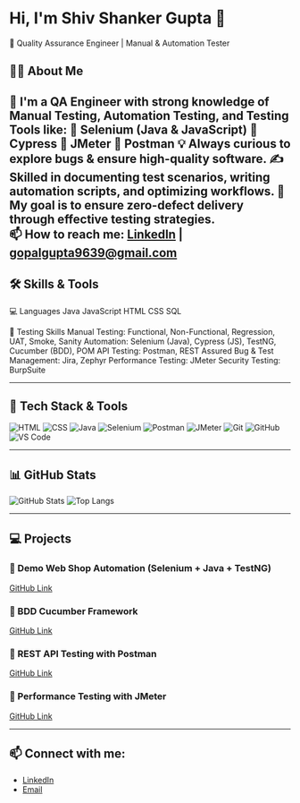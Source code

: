 # Hi, I'm Shiv Shanker Gupta 👋
🧪 Quality Assurance Engineer | Manual & Automation Tester

## 👩‍💻 About Me
💼 I'm a QA Engineer with strong knowledge of Manual Testing, Automation Testing, and Testing Tools like:
🔹 Selenium (Java & JavaScript)
🔹 Cypress
🔹 JMeter
🔹 Postman
💡 Always curious to explore bugs & ensure high-quality software.
✍️ Skilled in documenting test scenarios, writing automation scripts, and optimizing workflows.
🎯 My goal is to ensure zero-defect delivery through effective testing strategies.  
📫 How to reach me: [LinkedIn](www.linkedin.com/in/shivshankergupta) |   gopalgupta9639@gmail.com
---
## 🛠️ Skills & Tools
💻 Languages
Java JavaScript HTML CSS SQL

🧪 Testing Skills
Manual Testing: Functional, Non-Functional, Regression, UAT, Smoke, Sanity
Automation: Selenium (Java), Cypress (JS), TestNG, Cucumber (BDD), POM
API Testing: Postman, REST Assured
Bug & Test Management: Jira, Zephyr
Performance Testing: JMeter
Security Testing: BurpSuite

---
## 🔧 Tech Stack & Tools
![HTML](https://img.shields.io/badge/-HTML5-E34F26?logo=html5&logoColor=white)
![CSS](https://img.shields.io/badge/-CSS3-1572B6?logo=css3)
![Java](https://img.shields.io/badge/-Java-007396?logo=java)
![Selenium](https://img.shields.io/badge/-Selenium-43B02A?logo=selenium)
![Postman](https://img.shields.io/badge/-Postman-FF6C37?logo=postman)
![JMeter](https://img.shields.io/badge/-JMeter-D22128?logo=apachejmeter)
![Git](https://img.shields.io/badge/-Git-F05032?logo=git)
![GitHub](https://img.shields.io/badge/-GitHub-181717?logo=github)
![VS Code](https://img.shields.io/badge/-VSCode-007ACC?logo=visual-studio-code)

---
## 📊 GitHub Stats
![GitHub Stats](https://github-readme-stats.vercel.app/api?username=shivshankergupta&show_icons=true&theme=radical)
![Top Langs](https://github-readme-stats.vercel.app/api/top-langs/?username=shivshankergupta&layout=compact&theme=radical)

---
## 💻 Projects

### 🔹 Demo Web Shop Automation (Selenium + Java + TestNG)
[GitHub Link]()

### 🔹 BDD Cucumber Framework
[GitHub Link]()

### 🔹 REST API Testing with Postman
[GitHub Link]()

### 🔹 Performance Testing with JMeter
[GitHub Link]()

---

## 📫 Connect with me:
- [LinkedIn](www.linkedin.com/in/shivshankergupta)
- [Email](gopalgupta9639@gmail.com)

